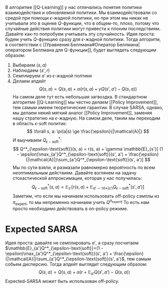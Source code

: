 В алгоритме [[Q-Learning]] у нас отличались понятия политики взаимодействия и обновляемой политики. Мы взаимодействовали со средой при помощи $\epsilon$-жадной политики, но при этом мы никак не учитывали это в оценке $Q$-функции, что в общем-то, плохо, потому что случайные действия политики могут привести к плохим последствиям. Давайте как-то попробуем учитывать эту случайность. Идея проста: будем учить $Q$-функцию сразу для $\epsilon$-жадной политики. Тогда алгоритм, в соответствии с [[Уравнения Беллмана#Оператор Беллмана|оператором Беллмана для Q-функции]], будет выглядеть следующим образом: 
1. Выбираем $(s, a)$
2. Наблюдаем $(s', r)$
3. Семплируем $a'$ из $\epsilon$-жадной полтики
4. Делаем апдейт
$$
Q(s, a) = Q(s, a) + \alpha(r(s, a) + \gamma Q(s', a') - Q(s, a))
$$
На самом деле тут есть небольшая загвоздка. В стандартном алгоритме [[Q-Learning]] мы честно делаем [[Policy Improvement]], тем самым имеем теоретические гарантии. В случае SARSA, однако, мы делаем некий мягкий аналог [[Policy Improvement]], заменяя нашу стратегию на $\epsilon$-жадную.
На самом деле, таким мы переходим в область $\epsilon$-soft политик:
$$
\forall s, a: \pi(a|s) \ge \frac{\epsilon}{|\mathcal{A}|}
$$
И выучиваем $Q^*_{\epsilon-\text{soft}}$:
$$
Q^*_{\epsilon-\text{soft}}(s, a) = r(s, a) + \gamma \mathbb{E}_{s'}[ (1 - \epsilon)\max_{a'}Q^*_{\epsilon-\text{soft}}(s', a') + \frac{\epsilon}{|\mathcal{A}|}\sum_{a'}Q^*_{\epsilon-\text{soft}}(s', a')]
$$
Мы по сути взяли, и размазали равномерно вероятность по всем неоптимальным действиям.
Давайте взглянем на задачу стохастической аппроксимации, которая у нас получилась:
$$
Q^*_{\epsilon-\text{soft}}(s, a) = \mathbb{E}_{s'}[r(s, a) + \mathbb{E}_{a'\sim\pi(*|s')}Q^*_{\epsilon-\text{soft}}(s', a')]
$$
Заметим, что если мы начинаем использовать off-policy сэмплы из $\pi_{\text{expert}}$, то мы непременно начинаем учить $Q^{\pi_{\text{expert}}}$! То есть нам просто необходимо действовать в on-policy режиме. 
# Expected SARSA
Идея проста: давайте не семплировать $a'$, а сразу посчитаем $\mathbb{E}_{a'}Q^*_{\epsilon-\text{soft}}=(1 - \epsilon)\max_{a'}Q^*_{\epsilon-\text{soft}}(s', a') + \frac{\epsilon}{|\mathcal{A}|}\sum_{a'}Q^*_{\epsilon-\text{soft}}(s', a')$, тем самым собьем дисперсию.
Тогда апдейт выглядит следующим образом:
$$
Q(s, a) = Q(s, a) + \alpha(r + \mathbb{E}_{a'}Q(s', a') - Q(s, a))
$$
Expected-SARSA может быть использован off-policy.
